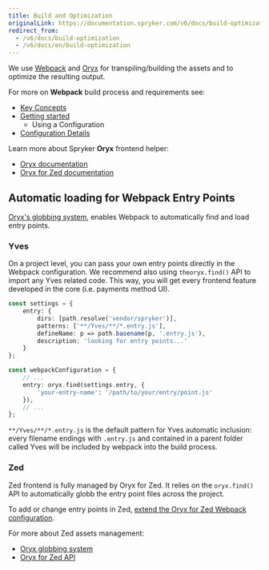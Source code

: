 ```yaml
---
title: Build and Optimization
originalLink: https://documentation.spryker.com/v6/docs/build-optimization
redirect_from:
  - /v6/docs/build-optimization
  - /v6/docs/en/build-optimization
---
```


We use [Webpack](https://webpack.js.org/) and [Oryx](/docs/scos/dev/developer-guides/202001.0/development-guide/front-end/zed/oryx-builder-overview-and-setup.html) for transpiling/building the assets and to optimize the resulting output.

For more on **Webpack** build process and requirements see:

* [Key Concepts](https://webpack.js.org/concepts/)
* [Getting started](https://webpack.js.org/guides/get-started/)
    * Using a Configuration
* [Configuration Details](https://webpack.js.org/configuration/)

Learn more about Spryker **Oryx** frontend helper:

* [Oryx documentation](/docs/scos/dev/developer-guides/202001.0/development-guide/front-end/zed/oryx-builder-overview-and-setup.html) 
* [Oryx for Zed documentation](/docs/scos/dev/developer-guides/202001.0/development-guide/front-end/zed/oryx-for-zed.html)

## Automatic loading for Webpack Entry Points
 [Oryx's globbing system](https://documentation.spryker.com/v4/docs/oryx#find--), enables Webpack to automatically find and load entry points. 

### Yves
On a project level, you can pass your own entry points directly in the Webpack configuration. We recommend also using `theoryx.find()` API to import any Yves related code. This way, you will get every frontend feature developed in the core (i.e. payments method UI).

```php
const settings = {
    entry: {
        dirs: [path.resolve('vendor/spryker')],
        patterns: ['**/Yves/**/*.entry.js'],
        defineName: p => path.basename(p, '.entry.js'),
        description: 'looking for entry points...'
    }
};

const webpackConfiguration = {
    // ...
    entry: oryx.find(settings.entry, {
        'your-entry-name': '/path/to/your/entry/point.js'
    }),
    // ...
};
```

`**/Yves/**/*.entry.js` is the default pattern for Yves automatic inclusion: every filename endings with `.entry.js` and contained in a parent folder called Yves will be included by webpack into the build process.

### Zed
Zed frontend is fully managed by Oryx for Zed. It relies on the  `oryx.find()` API to automatically globb the entry point files across the project. 

To add or change entry points in Zed, [extend the Oryx for Zed Webpack configuration](https://documentation.spryker.com/v4/docs/oryx-for-zed#extend-change-settings).

For more about Zed assets management:

* [Oryx globbing system](https://documentation.spryker.com/v4/docs/oryx#find--) 
* [Oryx for Zed API](https://documentation.spryker.com/v4/docs/oryx-for-zed#api)
